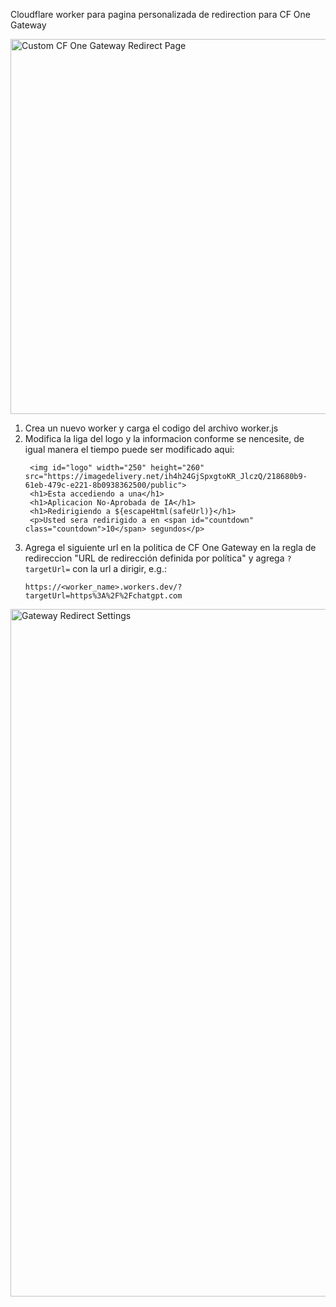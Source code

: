 Cloudflare worker para pagina personalizada de redirection para CF One Gateway

<img src="https://vplabs.us/custom_redirect_page.png" alt="Custom CF One Gateway Redirect Page" width="600"/>

1. Crea un nuevo worker y carga el codigo del archivo worker.js
2. Modifica la liga del logo y la informacion conforme se nencesite, de igual manera el tiempo puede ser modificado aqui:
   ```
    <img id="logo" width="250" height="260" src="https://imagedelivery.net/ih4h24GjSpxgtoKR_JlczQ/218680b9-61eb-479c-e221-8b0938362500/public">
    <h1>Esta accediendo a una</h1>
    <h1>Aplicacion No-Aprobada de IA</h1>
    <h1>Redirigiendo a ${escapeHtml(safeUrl)}</h1>
    <p>Usted sera redirigido a en <span id="countdown" class="countdown">10</span> segundos</p>
   ```
3. Agrega el siguiente url en la politica de CF One Gateway en la regla de redireccion "URL de redirección definida por política" y agrega `?targetUrl=` con la url a dirigir, e.g.:
   ```
   https://<worker_name>.workers.dev/?targetUrl=https%3A%2F%2Fchatgpt.com
   ```

<img src="https://imagedelivery.net/ih4h24GjSpxgtoKR_JlczQ/bae5502b-01bd-4c47-3d97-75b6c9aeb000/public" alt="Gateway Redirect Settings" width="1100"/>
